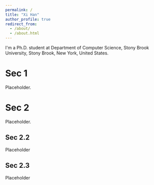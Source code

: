 ```yaml
---
permalink: /
title: "Xi Han"
author_profile: true
redirect_from: 
  - /about/
  - /about.html
---
```


I'm a Ph.D. student at Department of Computer Science, Stony Brook University, Stony Brook, New York, United States. 

Sec 1
======
Placeholder. 

Sec 2
======
Placeholder.

Sec 2.2
------
Placeholder

Sec 2.3
------
Placeholder
